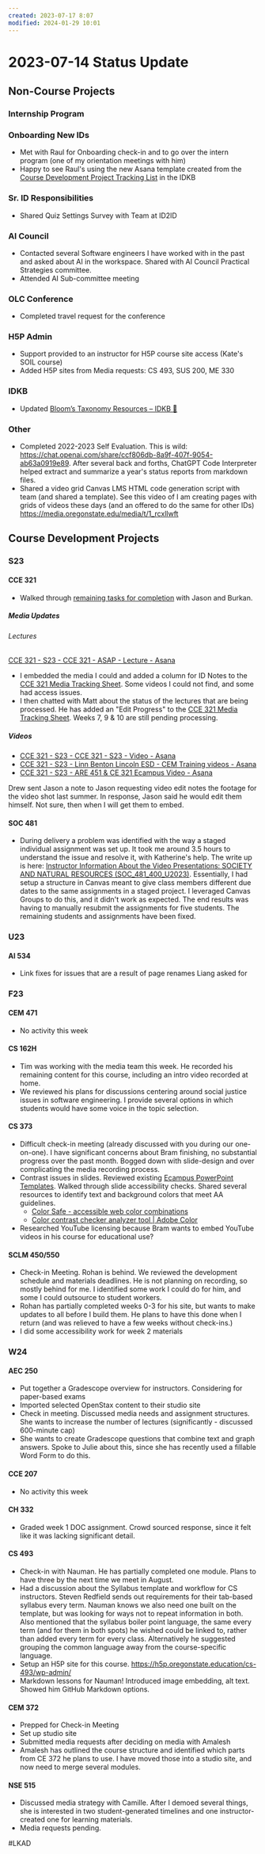 ```yaml
---
created: 2023-07-17 8:07
modified: 2024-01-29 10:01
---
```


# 2023-07-14 Status Update

## Non-Course Projects

### Internship Program

### Onboarding New IDs

* Met with Raul for Onboarding check-in and to go over the intern program (one of my orientation meetings with him)
* Happy to see Raul's using the new Asana template created from the [Course Development Project Tracking List](https://idkb.oregonstate.education/knowledge-base/course-dev-task-list) in the IDKB

### Sr. ID Responsibilities

* Shared Quiz Settings Survey with Team at ID2ID

### AI Council

* Contacted several Software engineers I have worked with in the past and asked about AI in the workspace. Shared with AI Council Practical Strategies committee.
* Attended AI Sub-committee meeting

### OLC Conference

* Completed travel request for the conference

### H5P Admin

* Support provided to an instructor for H5P course site access (Kate's SOIL course)
* Added H5P sites from Media requests: CS 493, SUS 200, ME 330

### IDKB

* Updated [Bloom’s Taxonomy Resources – IDKB 🦫](https://idkb.oregonstate.education/knowledge-base/blooms-taxonomy-resources/)

### Other

* Completed 2022-2023 Self Evaluation. This is wild: <https://chat.openai.com/share/ccf806db-8a9f-407f-9054-ab63a0919e89>. After several back and forths, ChatGPT Code Interpreter helped extract and summarize a year's status reports from markdown files.
* Shared a video grid Canvas LMS HTML code generation script with team (and shared a template). See this video of I am creating pages with grids of videos these days (and an offered to do the same for other IDs) <https://media.oregonstate.edu/media/t/1_rcxllwft>

## Course Development Projects

### S23

#### CCE 321

* Walked through [remaining tasks for completion](https://oregonstate.box.com/s/970z7aw9doi94zc8d37vrwdxlsp45ys4) with Jason and Burkan.

##### Media Updates

###### Lectures

[CCE 321 - S23 - CCE 321 - ASAP - Lecture - Asana](https://app.asana.com/0/1201910821346372/1203083553713348)

* I embedded the media I could and added a column for ID Notes to the [CCE 321 Media Tracking Sheet](https://oregonstate.box.com/s/5arqvsdnxwgihs35x088nxfceh9i3icj). Some videos I could not find, and some had access issues.
* I then chatted with Matt about the status of the lectures that are being processed. He has added an "Edit Progress" to the [CCE 321 Media Tracking Sheet](https://oregonstate.box.com/s/5arqvsdnxwgihs35x088nxfceh9i3icj). Weeks 7, 9 & 10 are still pending processing.

##### Videos

* [CCE 321 - S23 - CCE 321 - S23 - Video - Asana](https://app.asana.com/0/1201910821346372/1201910700233102)
* [CCE 321 - S23 - Linn Benton Lincoln ESD - CEM Training videos - Asana](https://app.asana.com/0/1201910821346372/1202803021653149)
* [CCE 321 - S23 - ARE 451 & CE 321 Ecampus Video - Asana](https://app.asana.com/0/1201910821346372/1202803016597331)

Drew sent Jason a note to Jason requesting video edit notes the footage for the video shot last summer. In response, Jason said he would edit them himself. Not sure, then when I will get them to embed.

#### SOC 481

* During delivery a problem was identified with the way a staged individual assignment was set up. It took me around 3.5 hours to understand the issue and resolve it, with Katherine's help. The write up is here: [Instructor Information About the Video Presentations: SOCIETY AND NATURAL RESOURCES (SOC_481_400_U2023)](https://canvas.oregonstate.edu/courses/1926140/pages/instructor-information-about-the-video-presentations?module_item_id=23439050). Essentially, I had setup a structure in Canvas meant to give class members different due dates to the same assignments in a staged project. I leveraged Canvas Groups to do this, and it didn't work as expected. The end results was having to manually resubmit the assignments for five students. The remaining students and assignments have been fixed.

### U23

#### AI 534

* Link fixes for issues that are a result of page renames Liang asked for

### F23

#### CEM 471

* No activity this week

#### CS 162H

* Tim was working with the media team this week. He recorded his remaining content for this course, including an intro video recorded at home.
* We reviewed his plans for discussions centering around social justice issues in software engineering. I provide several options in which students would have some voice in the topic selection.

#### CS 373

* Difficult check-in meeting (already discussed with you during our one-on-one). I have significant concerns about Bram finishing, no substantial progress over the past month. Bogged down with slide-design and over complicating the media recording process.
* Contrast issues in slides. Reviewed existing [Ecampus PowerPoint Templates](https://oregonstate.app.box.com/v/Ecampus-Slide-Templates). Walked through slide accessibility checks. Shared several resources to identify text and background colors that meet AA guidelines.
	* [Color Safe - accessible web color combinations](http://colorsafe.co/)
	* [Color contrast checker analyzer tool | Adobe Color](https://color.adobe.com/create/color-contrast-analyzer)
* Researched YouTube licensing because Bram wants to embed YouTube videos in his course for educational use?

#### SCLM 450/550

* Check-in Meeting. Rohan is behind. We reviewed the development schedule and materials deadlines. He is not planning on recording, so mostly behind for me. I identified some work I could do for him, and some I could outsource to student workers.
* Rohan has partially completed weeks 0-3 for his site, but wants to make updates to all before I build them. He plans to have this done when I return (and was relieved to have a few weeks without check-ins.)
* I did some accessibility work for week 2 materials

### W24

#### AEC 250

* Put together a Gradescope overview for instructors. Considering for paper-based exams
* Imported selected OpenStax content to their studio site
* Check in meeting. Discussed media needs and assignment structures. She wants to increase the number of lectures (significantly - discussed 600-minute cap)
* She wants to create Gradescope questions that combine text and graph answers. Spoke to Julie about this, since she has recently used a fillable Word Form to do this.

#### CCE 207

* No activity this week

#### CH 332

* Graded week 1 DOC assignment. Crowd sourced response, since it felt like it was lacking significant detail.

#### CS 493

* Check-in with Nauman. He has partially completed one module. Plans to have three by the next time we meet in August.
* Had a discussion about the Syllabus template and workflow for CS instructors. Steven Redfield sends out requirements for their tab-based syllabus every term. Nauman knows we also need one built on the template, but was looking for ways not to repeat information in both. Also mentioned that the syllabus boiler point language, the same every term (and for them in both spots) he wished could be linked to, rather than added every term for every class. Alternatively he suggested grouping the common language away from the course-specific language.
* Setup an H5P site for this course. <https://h5p.oregonstate.education/cs-493/wp-admin/>
* Markdown lessons for Nauman! Introduced image embedding, alt text. Showed him GitHub Markdown options.

#### CEM 372

* Prepped for Check-in Meeting
* Set up studio site
* Submitted media requests after deciding on media with Amalesh
* Amalesh has outlined the course structure and identified which parts from CE 372 he plans to use. I have moved those into a studio site, and now need to merge several modules.

#### NSE 515

* Discussed media strategy with Camille. After I demoed several things, she is interested in two student-generated timelines and one instructor-created one for learning materials.
* Media requests pending.

#LKAD

